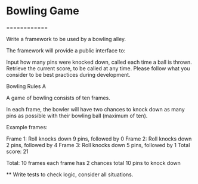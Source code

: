 # Bowling Game

============

Write a framework to be used by a bowling alley.

The framework will provide a public interface to:

Input how many pins were knocked down, called each time a ball is thrown.
Retrieve the current score, to be called at any time.
Please follow what you consider to be best practices during development.

Bowling Rules A

A game of bowling consists of ten frames.

In each frame, the bowler will have two chances to knock down as many pins as possible with their bowling ball (maximum of ten).

Example frames:

Frame 1: Roll knocks down 9 pins, followed by 0 Frame 2: Roll knocks down 2 pins, followed by 4 Frame 3: Roll knocks down 5 pins, followed by 1 Total score: 21

Total: 10 frames each frame has 2 chances total 10 pins to knock down

** Write tests to check logic, consider all situations.
